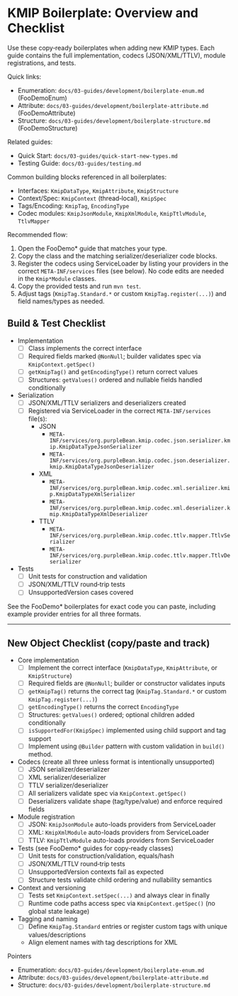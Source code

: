 # KMIP Boilerplate: Overview and Checklist

Use these copy‑ready boilerplates when adding new KMIP types. Each guide contains the full implementation, codecs (JSON/XML/TTLV), module registrations, and tests.

Quick links:
- Enumeration: `docs/03-guides/development/boilerplate-enum.md` (FooDemoEnum)
- Attribute: `docs/03-guides/development/boilerplate-attribute.md` (FooDemoAttribute)
- Structure: `docs/03-guides/development/boilerplate-structure.md` (FooDemoStructure)

Related guides:
- Quick Start: `docs/03-guides/quick-start-new-types.md`
- Testing Guide: `docs/03-guides/testing.md`

Common building blocks referenced in all boilerplates:
- Interfaces: `KmipDataType`, `KmipAttribute`, `KmipStructure`
- Context/Spec: `KmipContext` (thread‑local), `KmipSpec`
- Tags/Encoding: `KmipTag`, `EncodingType`
- Codec modules: `KmipJsonModule`, `KmipXmlModule`, `KmipTtlvModule`, `TtlvMapper`

Recommended flow:
1) Open the FooDemo* guide that matches your type.
2) Copy the class and the matching serializer/deserializer code blocks.
3) Register the codecs using ServiceLoader by listing your providers in the correct `META-INF/services` files (see below). No code edits are needed in the `Kmip*Module` classes.
4) Copy the provided tests and run `mvn test`.
5) Adjust tags (`KmipTag.Standard.*` or custom `KmipTag.register(...)`) and field names/types as needed.

## Build & Test Checklist

- Implementation
  - [ ] Class implements the correct interface
  - [ ] Required fields marked `@NonNull`; builder validates spec via `KmipContext.getSpec()`
  - [ ] `getKmipTag()` and `getEncodingType()` return correct values
  - [ ] Structures: `getValues()` ordered and nullable fields handled conditionally

- Serialization
  - [ ] JSON/XML/TTLV serializers and deserializers created
  - [ ] Registered via ServiceLoader in the correct `META-INF/services` file(s):
    - JSON
      - `META-INF/services/org.purpleBean.kmip.codec.json.serializer.kmip.KmipDataTypeJsonSerializer`
      - `META-INF/services/org.purpleBean.kmip.codec.json.deserializer.kmip.KmipDataTypeJsonDeserializer`
    - XML
      - `META-INF/services/org.purpleBean.kmip.codec.xml.serializer.kmip.KmipDataTypeXmlSerializer`
      - `META-INF/services/org.purpleBean.kmip.codec.xml.deserializer.kmip.KmipDataTypeXmlDeserializer`
    - TTLV
      - `META-INF/services/org.purpleBean.kmip.codec.ttlv.mapper.TtlvSerializer`
      - `META-INF/services/org.purpleBean.kmip.codec.ttlv.mapper.TtlvDeserializer`

- Tests
  - [ ] Unit tests for construction and validation
  - [ ] JSON/XML/TTLV round‑trip tests
  - [ ] UnsupportedVersion cases covered

See the FooDemo* boilerplates for exact code you can paste, including example provider entries for all three formats.

---

## New Object Checklist (copy/paste and track)

- Core implementation
  - [ ] Implement the correct interface (`KmipDataType`, `KmipAttribute`, or `KmipStructure`)
  - [ ] Required fields are `@NonNull`; builder or constructor validates inputs
  - [ ] `getKmipTag()` returns the correct tag (`KmipTag.Standard.*` or custom `KmipTag.register(...)`)
  - [ ] `getEncodingType()` returns the correct `EncodingType`
  - [ ] Structures: `getValues()` ordered; optional children added conditionally
  - [ ] `isSupportedFor(KmipSpec)` implemented using child support and tag support
  - [ ] Implement using `@Builder` pattern with custom validation in `build()` method. 

- Codecs (create all three unless format is intentionally unsupported)
  - [ ] JSON serializer/deserializer
  - [ ] XML serializer/deserializer
  - [ ] TTLV serializer/deserializer
  - [ ] All serializers validate spec via `KmipContext.getSpec()`
  - [ ] Deserializers validate shape (tag/type/value) and enforce required fields

- Module registration
  - [ ] JSON: `KmipJsonModule` auto-loads providers from ServiceLoader
  - [ ] XML: `KmipXmlModule` auto-loads providers from ServiceLoader
  - [ ] TTLV: `KmipTtlvModule` auto-loads providers from ServiceLoader

- Tests (see FooDemo* guides for copy‑ready classes)
  - [ ] Unit tests for construction/validation, equals/hash
  - [ ] JSON/XML/TTLV round‑trip tests
  - [ ] UnsupportedVersion contexts fail as expected
  - [ ] Structure tests validate child ordering and nullability semantics

- Context and versioning
  - [ ] Tests set `KmipContext.setSpec(...)` and always clear in finally
  - [ ] Runtime code paths access spec via `KmipContext.getSpec()` (no global state leakage)

- Tagging and naming
  - [ ] Define `KmipTag.Standard` entries or register custom tags with unique values/descriptions
  - Align element names with tag descriptions for XML
 
Pointers
- Enumeration: `docs/03-guides/development/boilerplate-enum.md`
- Attribute: `docs/03-guides/development/boilerplate-attribute.md`
- Structure: `docs/03-guides/development/boilerplate-structure.md`
